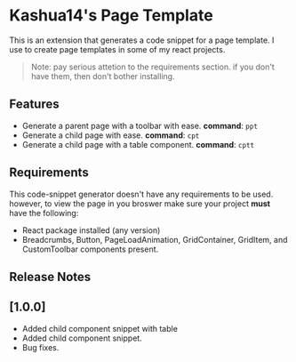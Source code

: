 # Kashua14's Page Template

This is an extension that generates a code snippet for a page template. I use to create page templates in some of my react projects.

> Note: pay serious attetion to the requirements section. if you don't have them, then don't bother installing.

## Features

* Generate a parent page with a toolbar with ease.
**command**: `ppt`
* Generate a child page with ease.
**command**: `cpt`
* Generate a child page with a table component.
**command**: `cptt`

<!-- \!\[feature X\]\(images/feature-x.png\) -->

## Requirements

This code-snippet generator doesn't have any requirements to be used. however, to view the page in you broswer make sure your project **must** have the following:

* React package installed (any version)
* Breadcrumbs, Button, PageLoadAnimation, GridContainer, GridItem, and CustomToolbar components present.

## Release Notes

## [1.0.0]

* Added child component snippet with table
* Added child component snippet.
* Bug fixes.
